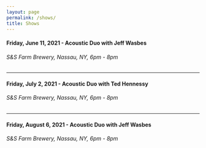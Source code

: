 ```yaml
---
layout: page
permalink: /shows/
title: Shows
---
```

#### Friday, June 11, 2021 - Acoustic Duo with Jeff Wasbes
###### S&S Farm Brewery, Nassau, NY, 6pm - 8pm
---
#### Friday, July 2, 2021 - Acoustic Duo with Ted Hennessy
###### S&S Farm Brewery, Nassau, NY, 6pm - 8pm
---
#### Friday, August 6, 2021 - Acoustic Duo with Jeff Wasbes
###### S&S Farm Brewery, Nassau, NY, 6pm - 8pm

